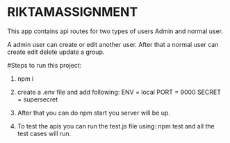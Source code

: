 # RIKTAMASSIGNMENT

This app contains api routes for two types of users Admin and normal user.

A admin user can create or edit another user.
After that a normal user can create edit delete update a group.



#Steps to run this project:

1. npm i 
2. create a .env file and add following:
    ENV = local
    PORT = 9000
    SECRET = supersecret
    
3. After that you can do npm start you server will be up.

4. To test the apis you can run the test.js file using:
  npm test and all the test cases will run.
  
  
